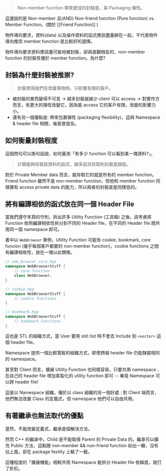 > Non-member function 帶來更佳的封裝度、與 Packaging 彈性。


這邊說的是 Non-member 且(AND) Non-friend function (Pure function) vs. Member Function。(關於 [[Friend Function]] )

物件導向要求，資料(data) 以及操作資料的函式應該盡量綁在一起，不代表物件導向推崇 member function 是比較好的選擇。

物件導向要求資料應該盡可能地被封裝，卻與直觀相反的，non-member function 的封裝性優於  member function。為什麼? 

## 封裝為什麼封裝被推崇? 
> 封裝使得我們在改變事物時，只影響有限的客戶。

- 被封裝的東西變得不可見 -> 越多封裝就越少 client 可以 access -> 對實作方而言，有更大的彈性改變它，因為能 access 它的客戶有限，改變的影響力小。
- 還有另一個優點是: 帶來包裹彈性 (packaging flexibility)，這與 Namespace & header file 相關，後面會提及。

## 如何衡量封裝程度
這個問句可以換句話說，如何量測「有多少 function 可以看到某一塊資料?」。

> 計算能夠存取該資料的函式，越多函式存取則封裝度越低。

對於 Private Member data 而言，能存取它的就是所有的 member function。
Friend function 雖然不是 non-member function，但他和 member function 同樣擁有 access private data 的能力，所以兩者的封裝度是同樣低的。 

## 將有編譯相依的函式放在同一個 Header File
當我們遵守本頁的守則，拆出許多 Utility Function (工具箱) 之後，該考慮將 Function 依照編譯相依性拆分到不同的 Header file，在不同的 Header file 間共用同一個 namespace 即可。

書中以 `WebBrowser` 舉例，Utility Function 可能有 cookie, bookmark, core funcion (幾乎每個客戶都要的 non-member function)，cookie functions 之間有編譯相依性，放在一塊以此類推。

```cpp
// web_browser_core.hpp
namespace WebBrowserStuff {
	// core function
	class WebBrowser;
}

// cookie.hpp
namespace WebBrowserStuff {
	// cookie functions
}

// bookmark.hpp
namespace WebBrowserStuff {
	// bookmark functions
}
```

這也是 STL 的組織方式，當 User 要用 std::list 時不會去 Include 到 `<vector>` 這個 header file。

Namespace 提供一個比較寬鬆的組織方式，即使跨越 header file 仍能隸屬相同的 namespace。

甚至對 Client 而言，擴展 Utility Function 也同樣容易，只要共用 namespace 、在自己的 header file 增加客製化的 utility function 即可 -- 畢竟 Namespace 可以跨 header file! 

這是以 Namespace 組織，優於以 class 組織的另一個好處 : 對 Client 端而言，他們無法改變 Class 的定義式，但 namespace 他們可以自由共用。

## 有著繼承也無法取代的優點

當然，不能改變定義式，繼承是個解決方法。

然而 C++ 的繼承中，Child 是不能取得 Parent 的 Private Data 的。繼承可以擴充 Public 方法，這點跟 non-member && non-friend function 如出一轍，沒有佔上風，卻在 package fexility 上輸了一截。

這種程度的「擴展機能」相較共用 Namespace 能拆分 Header file 依賴度，就打了折扣。